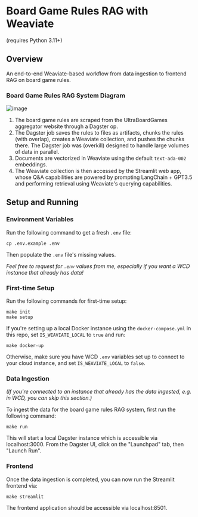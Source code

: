 # Board Game Rules RAG with Weaviate
(requires Python 3.11+)

## Overview

An end-to-end Weaviate-based workflow from data ingestion to frontend RAG on board game rules.

### Board Game Rules RAG System Diagram

![image](https://github.com/user-attachments/assets/d8d30be7-309b-4ef2-9b86-e31cf0be8e05)

1. The board game rules are scraped from the UltraBoardGames aggregator website through a Dagster op.
1. The Dagster job saves the rules to files as artifacts, chunks the rules (with overlap), creates a Weaviate collection, and pushes the chunks there. The Dagster job was (overkill) designed to handle large volumes of data in parallel.
1. Documents are vectorized in Weaviate using the default `text-ada-002` embeddings.
1. The Weaviate collection is then accessed by the Streamlit web app, whose Q&A capabilities are powered by prompting LangChain + GPT3.5 and performing retrieval using Weaviate's querying capabilities.

## Setup and Running
### Environment Variables
Run the following command to get a fresh `.env` file:
```
cp .env.example .env
```
Then populate the `.env` file's missing values.

_Feel free to request for `.env` values from me, especially if you want a WCD instance that already has data!_

### First-time Setup
Run the following commands for first-time setup:
```
make init
make setup
```
If you're setting up a local Docker instance using the `docker-compose.yml` in this repo, set `IS_WEAVIATE_LOCAL` to `true` and run:
```
make docker-up
```
Otherwise, make sure you have WCD `.env` variables set up to connect to your cloud instance, and set `IS_WEAVIATE_LOCAL` to `false`.

### Data Ingestion
_(If you're connected to an instance that already has the data ingested, e.g. in WCD, you can skip this section.)_

To ingest the data for the board game rules RAG system, first run the following command:
```
make run
```
This will start a local Dagster instance which is accessible via localhost:3000.
From the Dagster UI, click on the "Launchpad" tab, then "Launch Run".

### Frontend
Once the data ingestion is completed, you can now run the Streamlit frontend via:
```
make streamlit
```
The frontend application should be accessible via localhost:8501.
